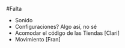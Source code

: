 #Falta
* Sonido
* Configuraciones? Algo así, no sé
* Acomodar el código de las Tiendas [Clari]
* Movimiento [Fran]
